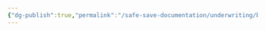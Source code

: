 ```yaml
---
{"dg-publish":true,"permalink":"/safe-save-documentation/underwriting/by-entity-type/llc/"}
---
```


